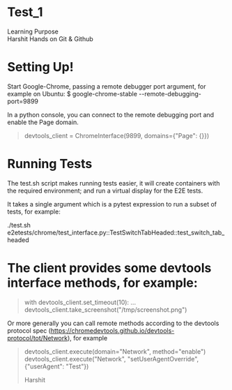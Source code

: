 # Test_1
Learning Purpose 
<br>
Harshit 
Hands on Git & Github

# Setting Up!

Start Google-Chrome, passing a remote debugger port argument, for example on Ubuntu:
$ google-chrome-stable --remote-debugging-port=9899 

In a python console, you can connect to the remote debugging port and enable the Page domain.

> devtools_client = ChromeInterface(9899, domains={"Page": {}})


# Running Tests

The test.sh script makes running tests easier, it will create containers with the required environment; and run a virtual display for the E2E tests.

It takes a single argument which is a pytest expression to run a subset of tests, for example:

./test.sh e2etests/chrome/test_interface.py::TestSwitchTabHeaded::test_switch_tab_headed

# The client provides some devtools interface methods, for example:

> with devtools_client.set_timeout(10):
   ... devtools_client.take_screenshot("/tmp/screenshot.png")

Or more generally you can call remote methods according to the devtools protocol spec (https://chromedevtools.github.io/devtools-protocol/tot/Network), for example

> devtools_client.execute(domain="Network", method="enable")
> devtools_client.execute("Network", "setUserAgentOverride", {"userAgent": "Test"})
>
> Harshit 

